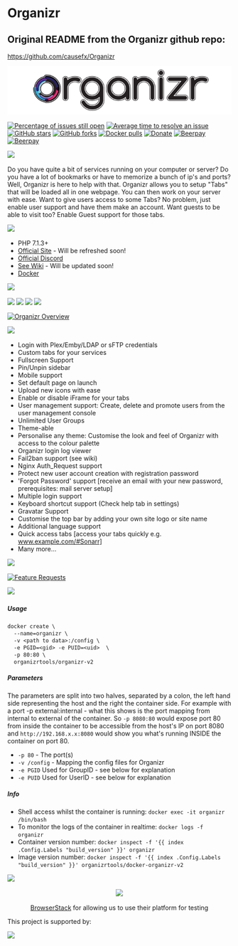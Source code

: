 # Organizr

## Original README from the Organizr github repo:

https://github.com/causefx/Organizr

<p align="center"><img src="https://github.com/causefx/Organizr/raw/v2-develop/plugins/images/organizr/logo-wide.png"></p>

[![Percentage of issues still open](http://isitmaintained.com/badge/open/causefx/Organizr.svg)](http://isitmaintained.com/project/causefx/Organizr "Percentage of issues still open")
[![Average time to resolve an issue](http://isitmaintained.com/badge/resolution/causefx/Organizr.svg)](http://isitmaintained.com/project/causefx/Organizr "Average time to resolve an issue")
[![GitHub stars](https://img.shields.io/github/stars/causefx/Organizr.svg)](https://github.com/causefx/Organizr/stargazers)
[![GitHub forks](https://img.shields.io/github/forks/causefx/Organizr.svg)](https://github.com/causefx/Organizr/network)
[![Docker pulls](https://img.shields.io/docker/pulls/organizrtools/organizr-v2.svg)](https://hub.docker.com/r/organizrtools/organizr-v2)
[![Donate](https://img.shields.io/badge/Donate-PayPal-green.svg)](https://paypal.me/causefx)
[![Beerpay](https://beerpay.io/causefx/Organizr/badge.svg?style=beer-square)](https://beerpay.io/causefx/Organizr) [![Beerpay](https://beerpay.io/causefx/Organizr/make-wish.svg?style=flat-square)](https://beerpay.io/causefx/Organizr?focus=wish)

<img src="https://user-images.githubusercontent.com/16184466/53614282-a91e9e00-3b96-11e9-9b3e-d249775ecaa1.png">

Do you have quite a bit of services running on your computer or server? Do you have a lot of bookmarks or have to memorize a bunch of ip's and ports? Well, Organizr is here to help with that. Organizr allows you to setup "Tabs" that will be loaded all in one webpage. You can then work on your server with ease. Want to give users access to some Tabs? No problem, just enable user support and have them make an account. Want guests to be able to visit too? Enable Guest support for those tabs.

<img src="https://user-images.githubusercontent.com/16184466/53614285-a9b73480-3b96-11e9-835e-9fadd045582b.png">

- PHP 7.1.3+
- [Official Site](https://organizr.app) - Will be refreshed soon!
- [Official Discord](https://organizr.app/discord)
- [See Wiki](https://github.com/causefx/Organizr/wiki) - Will be updated soon!
- [Docker](https://hub.docker.com/r/organizrtools/organizr-v2/)

<img src="https://user-images.githubusercontent.com/16184466/53614284-a9b73480-3b96-11e9-9bea-d7a30b294267.png">

<img src="https://user-images.githubusercontent.com/16184466/53615855-35cc5a80-3b9d-11e9-882b-f09f3eb18173.png" width="23%"></img> <img src="https://user-images.githubusercontent.com/16184466/53615856-35cc5a80-3b9d-11e9-8428-1f2ae05da2c9.png" width="23%"></img> <img src="https://user-images.githubusercontent.com/16184466/53615857-35cc5a80-3b9d-11e9-82bf-91987c529e72.png" width="23%"></img> <img src="https://user-images.githubusercontent.com/16184466/53615858-35cc5a80-3b9d-11e9-8149-01a7fcd9160a.png" width="23%"></img>

[![Organizr Overview](https://img.youtube.com/vi/LZL4smFB6wU/0.jpg)](https://www.youtube.com/watch?v=LZL4smFB6wU)

<img src="https://user-images.githubusercontent.com/16184466/53614283-a9b73480-3b96-11e9-90ef-6e752e067884.png">

- Login with Plex/Emby/LDAP or sFTP credentials
- Custom tabs for your services
- Fullscreen Support
- Pin/Unpin sidebar
- Mobile support
- Set default page on launch
- Upload new icons with ease
- Enable or disable iFrame for your tabs
- User management support: Create, delete and promote users from the user management console
- Unlimited User Groups
- Theme-able
- Personalise any theme: Customise the look and feel of Organizr with access to the colour palette
- Organizr login log viewer
- Fail2ban support (see wiki)
- Nginx Auth_Request support
- Protect new user account creation with registration password
- 'Forgot Password' support [receive an email with your new password, prerequisites: mail server setup]
- Multiple login support
- Keyboard shortcut support (Check help tab in settings)
- Gravatar Support
- Customise the top bar by adding your own site logo or site name
- Additional language support
- Quick access tabs [access your tabs quickly e.g. www.example.com/#Sonarr]
- Many more...

<img src="https://user-images.githubusercontent.com/16184466/53614286-a9b73480-3b96-11e9-8495-4944b85b1313.png">

[![Feature Requests](http://feathub.com/causefx/Organizr?format=svg)](http://feathub.com/causefx/Organizr)

<img src="https://user-images.githubusercontent.com/16184466/53667702-fcdcc600-3c2e-11e9-8828-860e531e8096.png">

##### Usage

```
docker create \
  --name=organizr \
  -v <path to data>:/config \
  -e PGID=<gid> -e PUID=<uid>  \
  -p 80:80 \
  organizrtools/organizr-v2
```

##### Parameters

The parameters are split into two halves, separated by a colon, the left hand side representing the host and the right the container side. For example with a port -p external:internal - what this shows is the port mapping from internal to external of the container. So `-p 8080:80` would expose port 80 from inside the container to be accessible from the host's IP on port 8080 and `http://192.168.x.x:8080` would show you what's running INSIDE the container on port 80.

- `-p 80` - The port(s)
- `-v /config` - Mapping the config files for Organizr
- `-e PGID` Used for GroupID - see below for explanation
- `-e PUID` Used for UserID - see below for explanation

##### Info

- Shell access whilst the container is running: `docker exec -it organizr /bin/bash`
- To monitor the logs of the container in realtime: `docker logs -f organizr`
- Container version number: `docker inspect -f '{{ index .Config.Labels "build_version" }}' organizr`
- Image version number: `docker inspect -f '{{ index .Config.Labels "build_version" }}' organizrtools/docker-organizr-v2`

<img src="https://user-images.githubusercontent.com/16184466/53614287-a9b73480-3b96-11e9-9c8e-e32b4ae20c0d.png">

<p align="center"><a href="https://www.browserstack.com"><img src="https://avatars2.githubusercontent.com/u/1119453?s=200&v=4g"></a></p>
<p align="center"><a href="https://www.browserstack.com">BrowserStack</a> for allowing us to use their platform for testing</p>
<p>This project is supported by:</p>
<p>
  <a href="https://www.digitalocean.com/">
    <img src="https://opensource.nyc3.cdn.digitaloceanspaces.com/attribution/assets/SVG/DO_Logo_horizontal_blue.svg" width="201px">
  </a>
</p>
